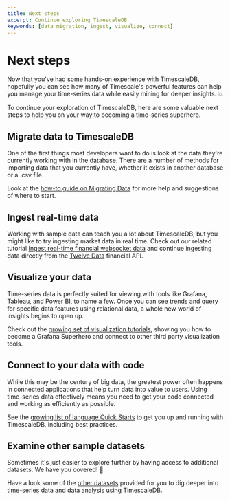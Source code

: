 ```yaml
---
title: Next steps
excerpt: Continue exploring TimescaleDB
keywords: [data migration, ingest, visualize, connect]
---
```


# Next steps

Now that you've had some hands-on experience with TimescaleDB, hopefully you can
see how many of Timescale's powerful features can help you manage your
time-series data while easily mining for deeper insights. 💥

To continue your exploration of TimescaleDB, here are some valuable next steps
to help you on your way to becoming a time-series superhero.

## Migrate data to TimescaleDB

One of the first things most developers want to do is look at the data they're
currently working with in the database. There are a number of methods for
importing data that you currently have, whether it exists in another database
or a .csv file.

Look at the [how-to guide on Migrating Data][migrate-data] for more help and
suggestions of where to start.

## Ingest real-time data

Working with sample data can teach you a lot about TimescaleDB, but you might
like to try ingesting market data in real time. Check out our
related tutorial
[Ingest real-time financial websocket data][ingest-real-time] and continue
ingesting data directly from the [Twelve Data][twelve-data] financial API.

## Visualize your data

Time-series data is perfectly suited for viewing with tools like Grafana,
Tableau, and Power BI, to name a few. Once you can see trends and query
for specific data features using relational data, a whole new world of insights
begins to open up.

Check out the [growing set of visualization tutorials][visualize-data], showing
you how to become a Grafana Superhero and connect to other third party
visualization tools.

## Connect to your data with code

While this may be the century of big data, the greatest power often happens in
connected applications that help turn data into value to users. Using
time-series data effectively means you need to get your code connected and
working as efficiently as possible.

See the [growing list of language Quick Starts][connect-with-code] to get you up
and running with TimescaleDB, including best practices.

## Examine other sample datasets

Sometimes it's just easier to explore further by having access to additional
datasets. We have you covered! 🙌

Have a look some of the [other datasets][sample-data] provided for you to dig
deeper into time-series data and data analysis using TimescaleDB.

[connect-with-code]: /timescaledb/:currentVersion:/quick-start/
[ingest-real-time]: /timescaledb/:currentVersion:/tutorials/ingest-real-time-websocket-data
[migrate-data]: /timescaledb/:currentVersion:/how-to-guides/migrate-data/
[sample-data]: /timescaledb/:currentVersion:/tutorials/sample-datasets/
[twelve-data]: https://twelvedata.com/
[visualize-data]: /timescaledb/:currentVersion:/tutorials/grafana/
